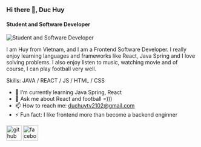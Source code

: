 ### Hi there 👋, Duc Huy
#### Student and Software Developer
![Student and Software Developer](https://e0.pxfuel.com/wallpapers/398/350/desktop-wallpaper-nillia-webdesign-web-development-management.jpg)

I am Huy from Vietnam, and I am a Frontend Software Developer. I really enjoy learning languages and frameworks like React, Java Spring and I love solving problems. I also enjoy listen to music, watching movie and of course, I can play football very well.

Skills: JAVA / REACT / JS / HTML / CSS

- 🌱 I’m currently learning Java Spring, React 
- 💬 Ask me about React and football =))) 
- 📫 How to reach me: duchuytv2102@gmail.com 
- ⚡ Fun fact: I like frontend more than become a backend enginner 


[<img src='https://cdn.jsdelivr.net/npm/simple-icons@3.0.1/icons/github.svg' alt='github' height='40'>](https://github.com/DucHuy2102)  [<img src='https://cdn.jsdelivr.net/npm/simple-icons@3.0.1/icons/facebook.svg' alt='facebook' height='40'>](https://www.facebook.com/Duc.Huy2102)  

